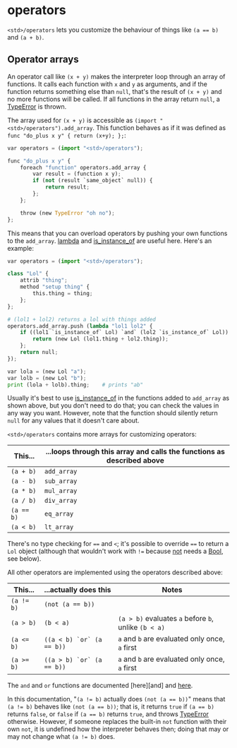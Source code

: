 # operators

`<std>/operators` lets you customize the behaviour of things like
`(a == b)` and `(a + b)`.


## Operator arrays

An operator call like `(x + y)` makes the interpreter loop through an array of
functions. It calls each function with `x` and `y` as arguments, and if the
function returns something else than `null`, that's the result of `(x + y)` and
no more functions will be called. If all functions in the array return `null`,
a [TypeError] is thrown.

The array used for `(x + y)` is accessible as
`(import "<std>/operators").add_array`. This function behaves as if it was
defined as `func "do_plus x y" { return (x+y); };`:

```python
var operators = (import "<std>/operators");

func "do_plus x y" {
    foreach "function" operators.add_array {
        var result = (function x y);
        if (not (result `same_object` null)) {
            return result;
        };
    };

    throw (new TypeError "oh no");
};
```

This means that you can overload operators by pushing your own functions to the
`add_array`. [lambda] and [is_instance_of] are useful here. Here's an example:

```python
var operators = (import "<std>/operators");

class "Lol" {
    attrib "thing";
    method "setup thing" {
        this.thing = thing;
    };
};

# (lol1 + lol2) returns a lol with things added
operators.add_array.push (lambda "lol1 lol2" {
    if ((lol1 `is_instance_of` Lol) `and` (lol2 `is_instance_of` Lol)) {
        return (new Lol (lol1.thing + lol2.thing));
    };
    return null;
});

var lola = (new Lol "a");
var lolb = (new Lol "b");
print (lola + lolb).thing;    # prints "ab"
```

Usually it's best to use [is_instance_of] in the functions added to `add_array`
as shown above, but you don't need to do that; you can check the values in any
way you want. However, note that the function should silently return `null` for
any values that it doesn't care about.

`<std>/operators` contains more arrays for customizing operators:

| This...       | ...loops through this array and calls the functions as described above    |
| ------------- | ------------------------------------------------------------------------- |
| `(a + b)`     | `add_array`                                                               |
| `(a - b)`     | `sub_array`                                                               |
| `(a * b)`     | `mul_array`                                                               |
| `(a / b)`     | `div_array`                                                               |
| `(a == b)`    | `eq_array`                                                                |
| `(a < b)`     | `lt_array`                                                                |

There's no type checking for `==` and `<`; it's possible to override `==` to
return a `Lol` object (although that wouldn't work with `!=` because [not]
needs a [Bool], see below).

All other operators are implemented using the operators described above:

| This...       | ...actually does this         | Notes                                                 |
| ------------- | ----------------------------- | ----------------------------------------------------- |
| `(a != b)`    | `(not (a == b))`              |                                                       |
| `(a > b)`     | `(b < a)`                     | `(a > b)` evaluates `a` before `b`, unlike `(b < a)`  |
| `(a <= b)`    | ``((a < b) `or` (a == b))``   | `a` and `b` are evaluated only once, `a` first        |
| `(a >= b)`    | ``((a > b) `or` (a == b))``   | `a` and `b` are evaluated only once, `a` first        |

The `and` and `or` functions are documented [here][and] and [here][or].

In this documentation, "`(a != b)` actually does `(not (a == b))`" means that
`(a != b)` behaves like `(not (a == b))`; that is, it returns `true` if
`(a == b)` returns `false`, or `false` if `(a == b)` returns `true`, and throws
[TypeError] otherwise. However, if someone replaces the built-in `not` function
with their own `not`, it is undefined how the interpreter behaves then; doing
that may or may not change what `(a != b)` does.


[examples/operator_overload.ö]: ../../examples/operator_overload.ö
[TypeError]: ../errors.md
[lambda]: ../builtins.md#lambda
[is_instance_of]: ../builtins.md#is_instance_of
[or]: ../builtins.md#or
[not]: ../builtins.md#not
[Bool]: ../builtins.md#Bool
